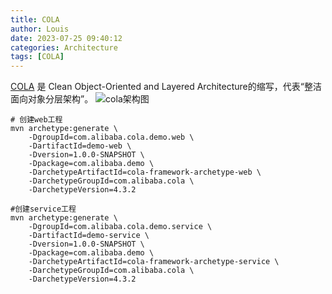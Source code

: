 ```yaml
---
title: COLA
author: Louis
date: 2023-07-25 09:40:12
categories: Architecture
tags: [COLA]
---
```


[COLA](https://github.com/alibaba/COLA) 是 Clean Object-Oriented and Layered Architecture的缩写，代表“整洁面向对象分层架构”。
![cola架构图](https://www.goodserendipity.com/asserts/architecture/cola%20architecture.png)

```shell
# 创建web工程
mvn archetype:generate \
    -DgroupId=com.alibaba.cola.demo.web \
    -DartifactId=demo-web \
    -Dversion=1.0.0-SNAPSHOT \
    -Dpackage=com.alibaba.demo \
    -DarchetypeArtifactId=cola-framework-archetype-web \
    -DarchetypeGroupId=com.alibaba.cola \
    -DarchetypeVersion=4.3.2

#创建service工程
mvn archetype:generate \
    -DgroupId=com.alibaba.cola.demo.service \
    -DartifactId=demo-service \
    -Dversion=1.0.0-SNAPSHOT \
    -Dpackage=com.alibaba.demo \
    -DarchetypeArtifactId=cola-framework-archetype-service \
    -DarchetypeGroupId=com.alibaba.cola \
    -DarchetypeVersion=4.3.2
```
